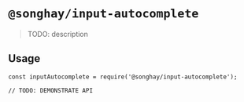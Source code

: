 # `@songhay/input-autocomplete`

> TODO: description

## Usage

```
const inputAutocomplete = require('@songhay/input-autocomplete');

// TODO: DEMONSTRATE API
```
